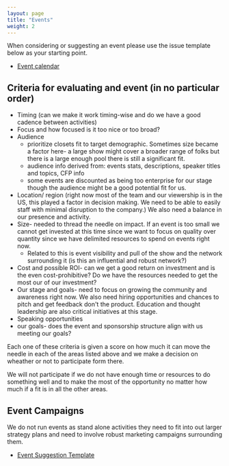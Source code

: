 ```yaml
---
layout: page
title: "Events"
weight: 2
---
```


When considering or suggesting an event please use the issue template below as your starting point.

- [Event calendar](https://calendar.google.com/calendar/embed?src=c_01cj48ha4h199ctjefi85t9dgc%40group.calendar.google.com&ctz=America%2FChicago)

## Criteria for evaluating and event (in no particular order)

- Timing (can we make it work timing-wise and do we have a good cadence between activities)
- Focus and how focused is it too nice or too broad?
- Audience
  - prioritize closets fit to target demographic. Sometimes size became a factor here- a large show might cover a broader range of folks but there is a large enough pool there is still a significant fit.
  - audience info derived from: events stats, descriptions, speaker titles and topics, CFP info
  - some events are discounted as being too enterprise for our stage though the audience might be a good potential fit for us.
- Location/ region (right now most of the team and our viewership is in the US, this played a factor in decision making. We need to be able to easily staff with minimal disruption to the company.) We also need a balance in our presence and activity.
- Size- needed to thread the needle on impact. If an event is too small we cannot get invested at this time since we want to focus on quality over quantity since we have delimited resources to spend on events right now.
  - Related to this is event visibility and pull of the show and the network surrounding it (is this an influential and robust network?)
- Cost and possible ROI- can we get a good return on investment and is the even cost-prohibitive? Do we have the resources needed to get the most our of our investment?
- Our stage and goals- need to focus on growing the community and awareness right now. We also need hiring opportunities and chances to pitch and get feedback don't the product. Education and thought leadership are also critical initiatives at this stage.
- Speaking opportunities
- our goals- does the event and sponsorship structure align with us meeting our goals?

Each one of these criteria is given a score on how much it can move the needle in each of the areas listed above and we make a decision on wheather or not to participate form there.

We will not participate if we do not have enough time or resources to do something well and to make the most of the opportunity no matter how much if a fit is in all the other areas.

## Event Campaigns

We do not run events as stand alone activities they need to fit into out larger strategy plans and need to involve robust marketing campaigns surrounding them.

- [Event Suggestion Template](https://gitlab.com/meltano/marketing/marketing-general/-/blob/main/.gitlab/issue_templates/event.md)
